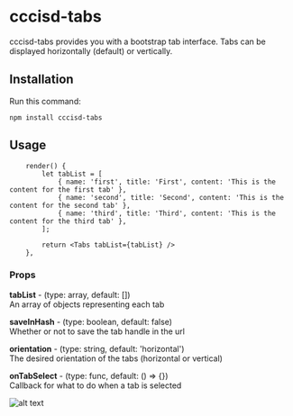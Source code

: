 # cccisd-tabs

cccisd-tabs provides you with a bootstrap tab interface. Tabs can be displayed horizontally (default) or vertically.

## Installation

Run this command:

    npm install cccisd-tabs

## Usage
        render() {
            let tabList = [
                { name: 'first', title: 'First', content: 'This is the content for the first tab' },
                { name: 'second', title: 'Second', content: 'This is the content for the second tab' },
                { name: 'third', title: 'Third', content: 'This is the content for the third tab' },
            ];

            return <Tabs tabList={tabList} />
        },
  


### Props
**tabList** - (type: array, default: [])<br>
An array of objects representing each tab

**saveInHash** - (type: boolean, default: false)<br>
Whether or not to save the tab handle in the url

**orientation** - (type: string, default: 'horizontal')<br>
The desired orientation of the tabs (horizontal or vertical) 

**onTabSelect** - (type: func, default: () => {})<br>
Callback for what to do when a tab is selected

![alt text](https://cl.ly/8bc15ffce548/Screen%20Shot%202018-10-20%20at%201.13.53%20PM.png)
